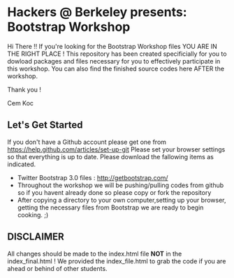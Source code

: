 Hackers @ Berkeley presents: Bootstrap Workshop
==============================================
Hi There !!
If you're looking for the Bootstrap Workshop files YOU ARE IN THE RIGHT PLACE !
This repository has been created specificially for you to dowload packages and files necessary for you to effectively participate in this workshop.
You can also find the finished source codes here AFTER the workshop.

Thank you !

Cem Koc

Let's Get Started
-----------------
If you don't have a Github account please get one from https://help.github.com/articles/set-up-git 
Please set your browser settings so that everything is up to date.
Please download the fallowing items as indicated.
- Twitter Bootstrap 3.0 files : http://getbootstrap.com/
- Throughout the workshop we will be pushing/pulling codes from github so if you havent already done so please copy or fork the repository
- After copying a directory to your own computer,setting up your browser, getting the necessary files from Bootstrap  we are ready to begin cooking. ;)

DISCLAIMER
----------
All changes should be made to the index.html file <b>NOT</b> in the index_final.html ! We provided the index_file.html to grab the code if you are ahead or behind of other students.    